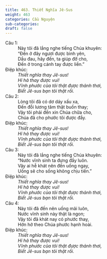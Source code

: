 ```yaml
---
title: 463. Thiết Nghĩa Jê-Sus
weight: 463
categories: Cầu Nguyện
sub-categories: 
draft: false
---
```

<dl><dt>Câu 1:</dt><dd data-verse="1">Này tôi đã lắng nghe tiếng Chúa khuyên: <br/>“Đến ở đây ngươi được bình yên, <br/>Dầu đau, hãy đến, ta giúp đỡ cho, <br/>Đến ở trong cánh tay được liền.” </dd><dt>Điệp khúc:</dt><dd data-chorus="1"><em>Thiết nghĩa thay Jê-sus! <br/>Hỉ hả thay được vui! <br/>Vĩnh phước của tôi thật được thảnh thơi, <br/>Biết Jê-sus bạn tôi thật rồi. </em></dd><dt>Câu 2:</dt><dd data-verse="2">Lòng tôi đã có dơ dáy xấu xa, <br/>Đến đỗi lương tâm thật buồn thay; <br/>Vậy tôi phải đến xin Chúa chữa cho, <br/>Chúa đã cho phước tôi được đầy. </dd><dt>Điệp khúc:</dt><dd data-chorus="1"><em>Thiết nghĩa thay Jê-sus! <br/>Hỉ hả thay được vui! <br/>Vĩnh phước của tôi thật được thảnh thơi, <br/>Biết Jê-sus bạn tôi thật rồi. </em></dd><dt>Câu 3:</dt><dd data-verse="3">Này tôi đã lắng nghe tiếng Chúa khuyên: <br/>“Nước vĩnh sinh ta đựng đầy luôn. <br/>Vậy ai hễ khát nên đến uống ngay, <br/>Uống sẽ cho sống không chịu tiền.” </dd><dt>Điệp khúc:</dt><dd data-chorus="1"><em>Thiết nghĩa thay Jê-sus! <br/>Hỉ hả thay được vui! <br/>Vĩnh phước của tôi thật được thảnh thơi, <br/>Biết Jê-sus bạn tôi thật rồi. </em></dd><dt>Câu 4:</dt><dd data-verse="4">Này tôi đã đến nên uống mãi luôn, <br/>Nước vĩnh sinh này thật là ngon; <br/>Vậy tôi đã khát nay có phước thay, <br/>Hớn hở theo Chúa phước hạnh hoài. </dd><dt>Điệp khúc:</dt><dd data-chorus="1"><em>Thiết nghĩa thay Jê-sus! <br/>Hỉ hả thay được vui! <br/>Vĩnh phước của tôi thật được thảnh thơi, <br/>Biết Jê-sus bạn tôi thật rồi. </em></dd></dl>